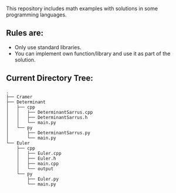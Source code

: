 This repository includes math examples with solutions in some programming languages.

## Rules are:
- Only use standard libraries.
- You can implement own function/library and use it as part of the solution. 

## Current Directory Tree:
```
.
├── Cramer
├── Determinant
│   ├── cpp
│   │   ├── DeterminantSarrus.cpp
│   │   ├── DeterminantSarrus.h
│   │   └── main.py
│   └── py
│       ├── DeterminantSarrus.py
│       └── main.py
└── Euler
    ├── cpp
    │   ├── Euler.cpp
    │   ├── Euler.h
    │   ├── main.cpp
    │   └── output
    └── py
        ├── Euler.py
        └── main.py
```
